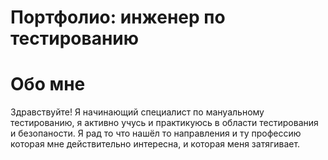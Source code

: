 # Портфолио: инженер по тестированию
# Обо мне
Здравствуйте! Я начинающий специалист по мануальному тестированию, я активно учусь и практикуюсь в области тестирования и безопаности. Я рад то что нашёл то направления и ту профессию которая мне действительно интересна, и которая меня затягивает.
